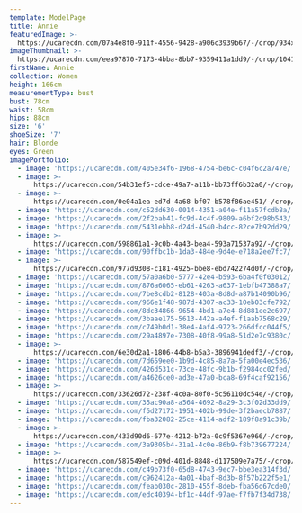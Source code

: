 ```yaml
---
template: ModelPage
title: Annie
featuredImage: >-
  https://ucarecdn.com/07a4e8f0-911f-4556-9428-a906c3939b67/-/crop/934x731/0,521/-/preview/
imageThumbnail: >-
  https://ucarecdn.com/eea97870-7173-4bba-8bb7-9359411a1dd9/-/crop/1041x1503/243,65/-/preview/
firstName: Annie
collection: Women
height: 166cm
measurementType: bust
bust: 78cm
waist: 58cm
hips: 88cm
size: '6'
shoeSize: '7'
hair: Blonde
eyes: Green
imagePortfolio:
  - image: 'https://ucarecdn.com/405e34f6-1968-4754-be6c-c04f6c2a747e/'
  - image: >-
      https://ucarecdn.com/54b31ef5-cdce-49a7-a11b-bb73ff6b32a0/-/crop/1632x1844/0,381/-/preview/
  - image: >-
      https://ucarecdn.com/0e04a1ea-ed7d-4a68-bf07-b578f86ae451/-/crop/1510x2267/90,133/-/preview/
  - image: 'https://ucarecdn.com/c52dd630-0014-4351-a04e-f11a57fcdb8a/'
  - image: 'https://ucarecdn.com/2f2bab41-fc9d-4c4f-9809-a6bf2d98b543/'
  - image: 'https://ucarecdn.com/5431ebb8-d24d-4540-b4cc-82ce7b92dd29/'
  - image: >-
      https://ucarecdn.com/598861a1-9c0b-4a43-bea4-593a71537a92/-/crop/441x629/0,26/-/preview/
  - image: 'https://ucarecdn.com/90ffbc1b-1da3-484e-9d4e-e718a2ee7fc7/'
  - image: >-
      https://ucarecdn.com/977d9308-c181-4925-bbe8-ebd742274d0f/-/crop/950x1350/130,0/-/preview/
  - image: 'https://ucarecdn.com/57a0a6b0-5777-42e4-b593-6ba4f0f03012/'
  - image: 'https://ucarecdn.com/876a6065-eb61-4263-a637-1ebfb47388a7/'
  - image: 'https://ucarecdn.com/7be8cdb2-8128-403a-8d8d-a87b14090b96/'
  - image: 'https://ucarecdn.com/966e1f48-987d-4307-ac33-10eb03cfe792/'
  - image: 'https://ucarecdn.com/8dc34866-9654-4bd1-a7e4-8d881ee2c697/'
  - image: 'https://ucarecdn.com/3baae175-5613-442a-a4ef-f1aab7568c29/'
  - image: 'https://ucarecdn.com/c749b0d1-38e4-4af4-9723-266dfcc044f5/'
  - image: 'https://ucarecdn.com/29a4897e-7308-40f8-99a8-51d2e7c9380c/'
  - image: >-
      https://ucarecdn.com/6e30d2a1-1806-44b8-b5a3-3896941dedf3/-/crop/1080x1214/0,83/-/preview/
  - image: 'https://ucarecdn.com/7d659ee0-1b9d-4c85-8a7a-5fa00e4ec536/'
  - image: 'https://ucarecdn.com/426d531c-73ce-48fc-9b1b-f2984cc02fed/'
  - image: 'https://ucarecdn.com/a4626ce0-ad3e-47a0-bca8-69f4caf92156/'
  - image: >-
      https://ucarecdn.com/33626d72-238f-4c0a-80f0-5c56110dc54e/-/crop/978x1213/0,185/-/preview/
  - image: 'https://ucarecdn.com/35ac90a8-a564-4692-8a29-3c3f02d33dd9/'
  - image: 'https://ucarecdn.com/f5d27172-1951-402b-99de-3f2baecb7887/'
  - image: 'https://ucarecdn.com/fba32082-25ce-4114-adf2-189f8a91c39b/'
  - image: >-
      https://ucarecdn.com/433d90d6-677e-4212-b72a-0c9f5367e966/-/crop/1632x1887/0,562/-/preview/
  - image: 'https://ucarecdn.com/3a9305b4-31a1-4c0e-86b9-f8b739677224/'
  - image: >-
      https://ucarecdn.com/587549ef-c09d-401d-8848-d117509e7a75/-/crop/1033x1303/47,47/-/preview/
  - image: 'https://ucarecdn.com/c49b73f0-65d8-4743-9ec7-bbe3ea314f3d/'
  - image: 'https://ucarecdn.com/c962412a-4a01-4baf-8d3b-8f57b222f5e1/'
  - image: 'https://ucarecdn.com/feab030c-2810-455f-8deb-fba56d67cde0/'
  - image: 'https://ucarecdn.com/edc40394-bf1c-44df-97ae-f7fb7f34d738/'
---
```


